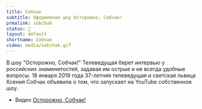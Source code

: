 ```yaml
---
title: Собчак
subtitle: Оформление шоу Осторожно, Собчак!
prmalink: sobchak
status: 🔵
layout: default
shortname: Собчак
video: media/sobchak.gif
---
```


В шоу "Осторожно, Собчак!" Телеведущая берет интервью у российских знаменитостей, задавая им острые и не всегда удобные вопросы. 18 января 2019 года 37-летняя телеведущая и светская львица Ксения Собчак объявила о том, что запускает на YouTube собственное шоу.

+ Видео [Осторожно, Собчак!](sobchak.gif)
